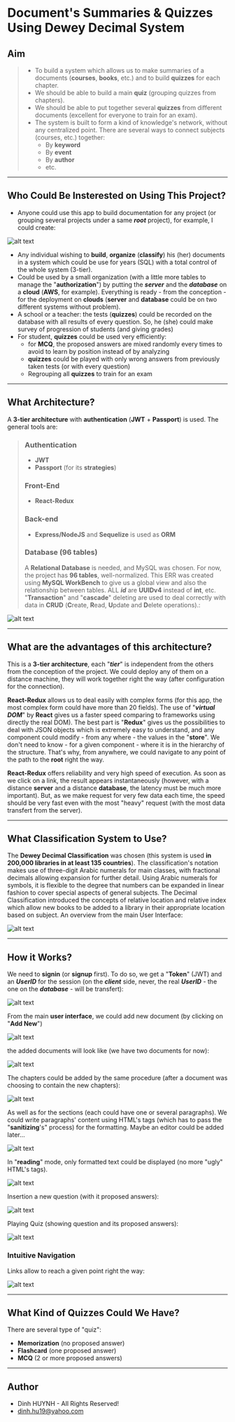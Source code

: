 # Document's Summaries & Quizzes Using Dewey Decimal System

## Aim
> * To build a system which allows us to make summaries of a documents (**courses**, **books**, etc.) and to build **quizzes** for each chapter.
> * We should be able to build a main **quiz** (grouping quizzes from chapters).
> * We should be able to put together several **quizzes** from different documents (excellent for everyone to train for an exam).
> * The system is built to form a kind of knowledge's network, without any centralized point. There are several ways to connect subjects (courses, etc.) together:
>     - By **keyword**
>     - By **event**
>     - By **author**
>     - etc. 

---

## Who Could Be Insterested on Using This Project?
* Anyone could use this app to build documentation for any project (or grouping several projects under a same ***root*** project), for example, I could create:

![alt text](img/project_doc.jpg)
     
* Any individual wishing to **build**, **organize** (**classify**) his (her) documents in a system which could be use for years (SQL) with a total control of the whole system (3-tier).
* Could be used by a small organization (with a little more tables to manage the "**authorization**") by putting the ***server*** and the ***database*** on a **cloud** (**AWS**, for example). Everything is ready - from the conception - for the deployment on **clouds** (**server** and **database** could be on two different systems without problem).
* A school or a teacher: the tests (**quizzes**) could be recorded on the database with all results of every question. So, he (she) could make survey of progression of students (and giving grades)
* For student, **quizzes** could be used very efficiently: 
   - for **MCQ**, the proposed answers are mixed randomly every times to avoid to learn by position instead of by analyzing
   - **quizzes** could be played with only wrong answers from previously taken tests (or with every question)
   - Regrouping all **quizzes** to train for an exam 

---

## What Architecture?
A **3-tier architecture** with **authentication** (**JWT** + **Passport**) is used. The general tools are:

> ### Authentication
>   * **JWT**
>   * **Passport** (for its **strategies**)
>
> ### Front-End
> * **React-Redux**
>
> ### Back-end
> * **Express/NodeJS** and **Sequelize**  is used as **ORM**
>
> ### Database (96 tables)
>
> A **Relational Database** is needed, and MySQL was chosen. For now, the project has **96 tables**, well-normalized. This ERR was created using **MySQL WorkBench** to give us a global view and also the relationship between tables. ALL ***id*** are **UUIDv4** instead of **int**, etc. "**Transaction**" and "**cascade**" deleting are used to deal correctly with data in **CRUD** (**C**reate, **R**ead, **U**pdate and **D**elete operations).:


![alt text](img/01-ERR.jpg)

---

## What are the advantages of this architecture?
This is a **3-tier architecture**, each "***tier***" is independent from the others from the conception of the project. We could deploy any of them on a distance machine, they will work together right the way (after configuration for the connection).

**React-Redux** allows us to deal easily with complex forms (for this app, the most complex form could have more than 20 fields). The use of "***virtual DOM***" by **React** gives us a faster speed comparing to frameworks using directly the real DOM). The best part is "**Redux**" gives us the possibilities to deal with JSON objects which is extremely easy to understand, and any component could modify - from any where - the values in the "**store**". We don't need to know - for a given component - where it is in the hierarchy of the structure. That's why, from anywhere, we could navigate to any point of the path to the **root** right the way. 

**React-Redux** offers reliability and very high speed of execution. As soon as we click on a link, the result appears instantaneously (however, with a distance **server** and a distance **database**, the latency must be much more important). But, as we make request for very few data each time, the speed should be very fast even with the most "heavy" request (with the most data transfert from the server).

---

## What Classification System to Use?

The **Dewey Decimal Classification** was chosen (this system is used  **in 200,000 libraries in at least 135 countries**). The classification's notation makes use of three-digit Arabic numerals for main classes, with fractional decimals allowing expansion for further detail. Using Arabic numerals for symbols, it is flexible to the degree that numbers can be expanded in linear fashion to cover special aspects of general subjects. The Decimal Classification introduced the concepts of relative location and relative index which allow new books to be added to a library in their appropriate location based on subject. An overview from the main User Interface:

![alt text](img/00-MainUI.jpg)

---

## How it Works?

We need to **signin** (or **signup** first). To do so, we get a "**Token**" (JWT) and an ***UserID*** for the session (on the ***client*** side, never, the real ***UserID*** - the one on the ***database*** - will be transfert): 

![alt text](img/02-signin.jpg)

From the main **user interface**, we could add new document (by clicking on "**Add New**")

![alt text](img/01-AddDoc.jpg)

the added documents will look like (we have two documents for now):

![alt text](img/02-Documents.jpg)

The chapters could be added by the same procedure (after a document was choosing to contain the new chapters):

![alt text](img/03-Chapters.jpg)

As well as for the sections (each could have one or several paragraphs). We could write paragraphs' content using HTML's tags (which has to pass the "**sanitizing**'s" process) for the formatting. Maybe an editor could be added later...

![alt text](img/04-AddParagraph.jpg)

In "**reading**" mode, only formatted text could be displayed (no more "ugly" HTML's tags).

![alt text](img/05-ShowParagraphs.jpg)

Insertion a new question (with it proposed answers): 

![alt text](img/06-addQuestion.jpg)

Playing Quiz (showing question and its proposed answers): 

![alt text](img/Playing-Quiz.jpg)

### Intuitive Navigation

Links allow to reach a given point right the way:
 
![alt text](img/07-IntuitiveNavigation.jpg)

---

## What Kind of Quizzes Could We Have?
There are several type of "quiz":
   - **Memorization** (no proposed answer)
   - **Flashcard** (one proposed answer)
   - **MCQ** (2 or more proposed answers)

---

## Author
* Dinh HUYNH - All Rights Reserved!
* dinh.hu19@yahoo.com